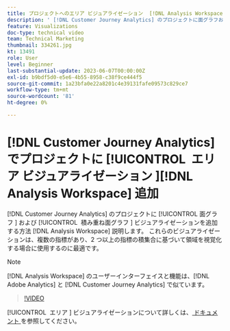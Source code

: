 ```yaml
---
title: プロジェクトへのエリア ビジュアライゼーション  [!DNL Analysis Workspace]  追加
description: ' [!DNL Customer Journey Analytics] のプロジェクトに面グラフおよび積み重ね面グラフのビジュアライゼーション  [!DNL Analysis Workspace]  追加する方法を説明します。'
feature: Visualizations
doc-type: technical video
team: Technical Marketing
thumbnail: 334261.jpg
kt: 13491
role: User
level: Beginner
last-substantial-update: 2023-06-07T00:00:00Z
exl-id: b9bdf5d0-e5e6-4b55-8958-c38f9ce444f5
source-git-commit: 1a23bfa0e22a8201c4e39131fafe09573c829ce7
workflow-type: tm+mt
source-wordcount: '81'
ht-degree: 0%

---
```


# [!DNL Customer Journey Analytics] でプロジェクトに [!UICONTROL &#x200B; エリア ビジュアライゼーション &#x200B;][!DNL Analysis Workspace] 追加

[!DNL Customer Journey Analytics] のプロジェクトに [!UICONTROL &#x200B; 面グラフ &#x200B;] および [!UICONTROL &#x200B; 積み重ね面グラフ &#x200B;] ビジュアライゼーションを追加する方法 [!DNL Analysis Workspace] 説明します。 これらのビジュアライゼーションは、複数の指標があり、2 つ以上の指標の積集合に基づいて領域を視覚化する場合に使用するのに最適です。

>[!NOTE]
>
>[!DNL Analysis Workspace] のユーザーインターフェイスと機能は、[!DNL Adobe Analytics] と [!DNL Customer Journey Analytics] で似ています。

>[!VIDEO](https://video.tv.adobe.com/v/3416774/?quality=12&learn=on&captions=jpn)

[!UICONTROL &#x200B; エリア &#x200B;] ビジュアライゼーションについて詳しくは、[ ドキュメント ](https://experienceleague.adobe.com/docs/analytics-platform/using/cja-workspace/visualizations/area.html?lang=ja) を参照してください。
